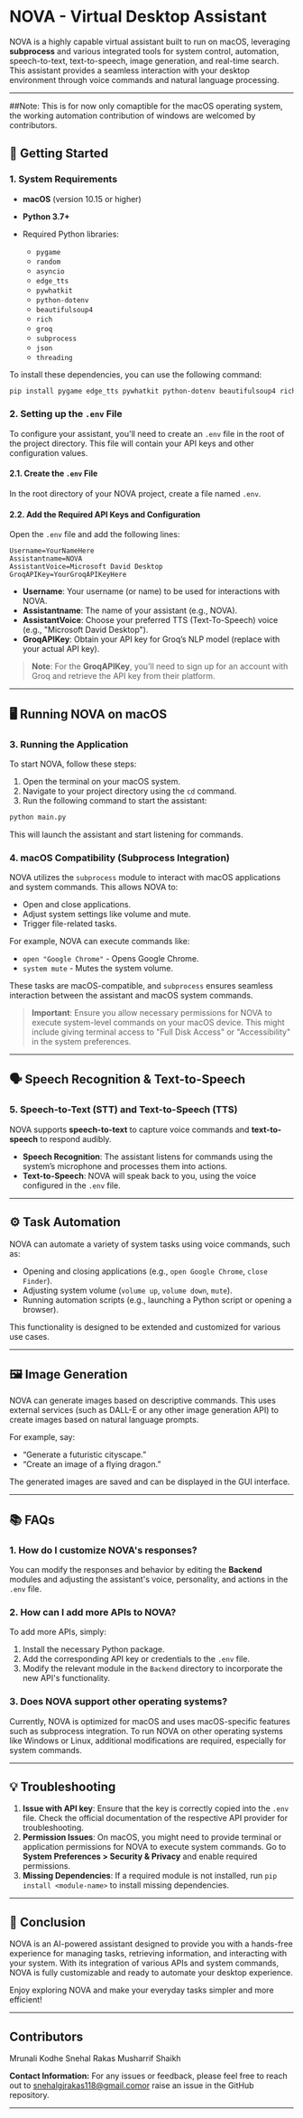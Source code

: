 # NOVA - Virtual Desktop Assistant

NOVA is a highly capable virtual assistant built to run on macOS, leveraging **subprocess** and various integrated tools for system control, automation, speech-to-text, text-to-speech, image generation, and real-time search. This assistant provides a seamless interaction with your desktop environment through voice commands and natural language processing.

---
##Note: This is for now only comaptible for the macOS operating system, the working automation contribution of windows are welcomed by contributors.

## 🚀 Getting Started

### 1. **System Requirements**

* **macOS** (version 10.15 or higher)
* **Python 3.7+**
* Required Python libraries:

  * `pygame`
  * `random`
  * `asyncio`
  * `edge_tts`
  * `pywhatkit`
  * `python-dotenv`
  * `beautifulsoup4`
  * `rich`
  * `groq`
  * `subprocess`
  * `json`
  * `threading`

To install these dependencies, you can use the following command:

```bash
pip install pygame edge_tts pywhatkit python-dotenv beautifulsoup4 rich groq
```

### 2. **Setting up the `.env` File**

To configure your assistant, you'll need to create an `.env` file in the root of the project directory. This file will contain your API keys and other configuration values.

#### 2.1. **Create the `.env` File**

In the root directory of your NOVA project, create a file named `.env`.

#### 2.2. **Add the Required API Keys and Configuration**

Open the `.env` file and add the following lines:

```
Username=YourNameHere
Assistantname=NOVA
AssistantVoice=Microsoft David Desktop
GroqAPIKey=YourGroqAPIKeyHere
```

* **Username**: Your username (or name) to be used for interactions with NOVA.
* **Assistantname**: The name of your assistant (e.g., NOVA).
* **AssistantVoice**: Choose your preferred TTS (Text-To-Speech) voice (e.g., "Microsoft David Desktop").
* **GroqAPIKey**: Obtain your API key for Groq’s NLP model (replace with your actual API key).

> **Note**: For the **GroqAPIKey**, you’ll need to sign up for an account with Groq and retrieve the API key from their platform.

---

## 🖥️ Running NOVA on macOS

### 3. **Running the Application**

To start NOVA, follow these steps:

1. Open the terminal on your macOS system.
2. Navigate to your project directory using the `cd` command.
3. Run the following command to start the assistant:

```bash
python main.py
```

This will launch the assistant and start listening for commands.

### 4. **macOS Compatibility (Subprocess Integration)**

NOVA utilizes the `subprocess` module to interact with macOS applications and system commands. This allows NOVA to:

* Open and close applications.
* Adjust system settings like volume and mute.
* Trigger file-related tasks.

For example, NOVA can execute commands like:

* `open "Google Chrome"` - Opens Google Chrome.
* `system mute` - Mutes the system volume.

These tasks are macOS-compatible, and `subprocess` ensures seamless interaction between the assistant and macOS system commands.

> **Important**: Ensure you allow necessary permissions for NOVA to execute system-level commands on your macOS device. This might include giving terminal access to "Full Disk Access" or "Accessibility" in the system preferences.

---

## 🗣️ Speech Recognition & Text-to-Speech

### 5. **Speech-to-Text (STT) and Text-to-Speech (TTS)**

NOVA supports **speech-to-text** to capture voice commands and **text-to-speech** to respond audibly.

* **Speech Recognition**: The assistant listens for commands using the system’s microphone and processes them into actions.
* **Text-to-Speech**: NOVA will speak back to you, using the voice configured in the `.env` file.

---

## ⚙️ Task Automation

NOVA can automate a variety of system tasks using voice commands, such as:

* Opening and closing applications (e.g., `open Google Chrome`, `close Finder`).
* Adjusting system volume (`volume up`, `volume down`, `mute`).
* Running automation scripts (e.g., launching a Python script or opening a browser).

This functionality is designed to be extended and customized for various use cases.

---

## 🖼️ Image Generation

NOVA can generate images based on descriptive commands. This uses external services (such as DALL-E or any other image generation API) to create images based on natural language prompts.

For example, say:

* “Generate a futuristic cityscape.”
* “Create an image of a flying dragon.”

The generated images are saved and can be displayed in the GUI interface.

---

## 📚 FAQs

### 1. **How do I customize NOVA's responses?**

You can modify the responses and behavior by editing the **Backend** modules and adjusting the assistant's voice, personality, and actions in the `.env` file.

### 2. **How can I add more APIs to NOVA?**

To add more APIs, simply:

1. Install the necessary Python package.
2. Add the corresponding API key or credentials to the `.env` file.
3. Modify the relevant module in the `Backend` directory to incorporate the new API's functionality.

### 3. **Does NOVA support other operating systems?**

Currently, NOVA is optimized for macOS and uses macOS-specific features such as subprocess integration. To run NOVA on other operating systems like Windows or Linux, additional modifications are required, especially for system commands.

---

## 💡 Troubleshooting

1. **Issue with API key**: Ensure that the key is correctly copied into the `.env` file. Check the official documentation of the respective API provider for troubleshooting.
2. **Permission Issues**: On macOS, you might need to provide terminal or application permissions for NOVA to execute system commands. Go to **System Preferences > Security & Privacy** and enable required permissions.
3. **Missing Dependencies**: If a required module is not installed, run `pip install <module-name>` to install missing dependencies.

---

## 🤖 Conclusion

NOVA is an AI-powered assistant designed to provide you with a hands-free experience for managing tasks, retrieving information, and interacting with your system. With its integration of various APIs and system commands, NOVA is fully customizable and ready to automate your desktop experience.

Enjoy exploring NOVA and make your everyday tasks simpler and more efficient!

---

## Contributors

Mrunali Kodhe
Snehal Rakas
Musharrif Shaikh


**Contact Information:**
For any issues or feedback, please feel free to reach out to snehalgjrakas118@gmail.comor raise an issue in the GitHub repository.

---

